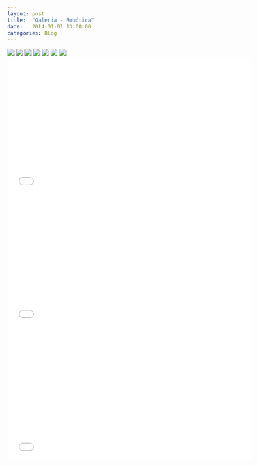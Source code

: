 ```yaml
---
layout: post
title:  "Galeria - Robótica"
date:   2014-01-01 13:00:00
categories: Blog
---
```


<img src="/img/robos/Robos (1).jpg" />
<img src="/img/robos/Robos (2).jpg" />
<img src="/img/robos/Robos (3).jpg" />
<img src="/img/robos/Robos (4).jpg" />
<img src="/img/robos/Robos (5).jpg" />
<img src="/img/robos/Robos (6).jpg" />
<img src="/img/robos/Robos (7).jpg" />

<div class="video-container" style="margin-top: 2px; margin-right: -5px; margin-left: 3px; margin-bottom: -11px"><iframe src="//www.youtube.com/embed/2zEe5hWABVg" frameborder="0" width="560" height="315"></iframe></div> 

<div class="video-container" style="margin-top: 2px; margin-right: -5px; margin-left: 3px; margin-bottom: -11px"><iframe src="//www.youtube.com/embed/1Fz-82AHiOA" frameborder="0" width="560" height="315"></iframe></div> 

<div class="video-container" style="margin-top: 2px; margin-right: -5px; margin-left: 3px;"><iframe src="//www.youtube.com/embed/BWxRT098DLM" frameborder="0" width="560" height="315"></iframe></div> 

